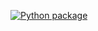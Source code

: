 [![Python package](https://github.com/LeonidBabkin/hexlet_pytest/actions/workflows/pyci.yml/badge.svg)](https://github.com/LeonidBabkin/hexlet_pytest/actions/workflows/pyci.yml)
